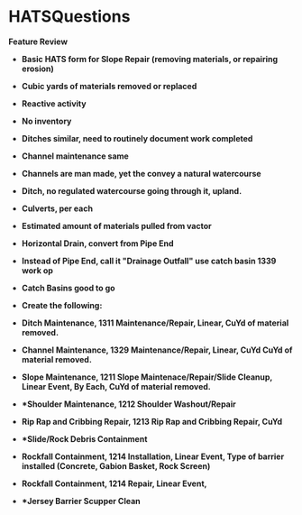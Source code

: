 # HATSQuestions
<b>Feature Review
- Basic HATS form for Slope Repair (removing materials, or repairing erosion)
- Cubic yards of materials removed or replaced
- Reactive activity
- No inventory
- Ditches similar, need to routinely document work completed
- Channel maintenance same
- Channels are man made, yet the convey a natural watercourse
- Ditch, no regulated watercourse going through it, upland.
- Culverts, per each
- Estimated amount of materials pulled from vactor
- Horizontal Drain, convert from Pipe End 
- Instead of Pipe End, call it "Drainage Outfall" use catch basin 1339 work op
- Catch Basins good to go


- Create the following:
- Ditch Maintenance, 1311 Maintenance/Repair, Linear, CuYd of material removed.
- Channel Maintenance, 1329 Maintenance/Repair, Linear, CuYd CuYd of material removed.
- Slope Maintenance, 1211 Slope Maintenace/Repair/Slide Cleanup, Linear Event, By Each, CuYd of material removed.
- *Shoulder Maintenance, 1212 Shoulder Washout/Repair
- Rip Rap and Cribbing Repair, 1213 Rip Rap and Cribbing Repair, CuYd
- *Slide/Rock Debris Containment
- <b>Rockfall Containment, 1214 Installation, Linear Event, Type of barrier installed (Concrete, Gabion Basket, Rock Screen)
- <b>Rockfall Containment, 1214 Repair, Linear Event, 
- *Jersey Barrier Scupper Clean
